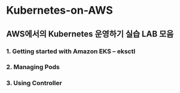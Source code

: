 # Kubernetes-on-AWS
## AWS에서의 Kubernetes 운영하기 실습 LAB 모음
### 1. Getting started with Amazon EKS – eksctl 
### 2. Managing Pods
### 3. Using Controller

